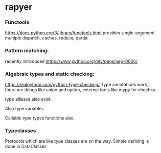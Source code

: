 # rapyer

### Functools 
https://docs.python.org/3/library/functools.html provides single-argument multiple dispatch, caches, reduce, partial

### Pattern matching: 
recently introduced https://www.python.org/dev/peps/pep-0636/

### Algebraic types and static checking:
https://realpython.com/python-type-checking/
Type annotations work, there are things like union and option, external tools like mypy for chechks.

type alliases also exist.

Also type variables

Callable type types functions also.

### Typeclasses
Protocols which are like type classes are on the way. Simple deriving is done in DataClasses
